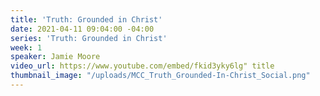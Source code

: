 ```yaml
---
title: 'Truth: Grounded in Christ'
date: 2021-04-11 09:04:00 -04:00
series: 'Truth: Grounded in Christ'
week: 1
speaker: Jamie Moore
video_url: https://www.youtube.com/embed/fkid3yky6lg" title
thumbnail_image: "/uploads/MCC_Truth_Grounded-In-Christ_Social.png"
---
```


